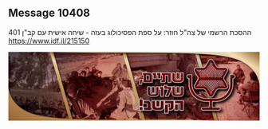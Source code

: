 ## Message 10408

ההסכת הרשמי של צה"ל חוזר:
על ספת הפסיכולוג בעזה - שיחה אישית עם קב"ן 401
https://www.idf.il/215150

![Photo](10408/10408_photo.jpg)
